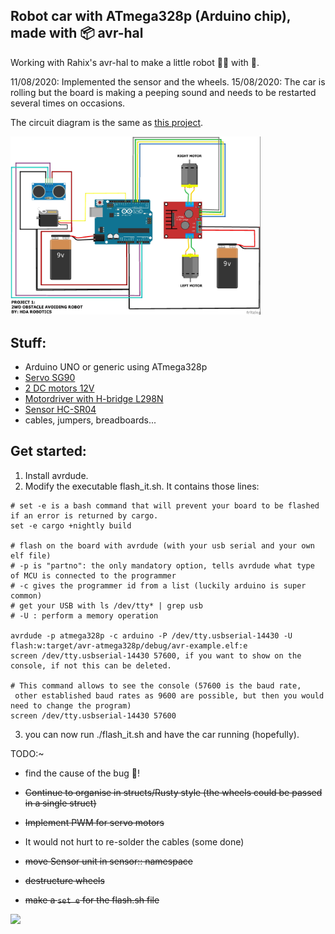 ## Robot car with ATmega328p (Arduino chip), made with :package: avr-hal

Working with Rahix's avr-hal to make a little robot :car:🐯 with 📡.

11/08/2020:
Implemented the sensor and the wheels.
15/08/2020:
The car is rolling but the board is making a peeping sound and needs to be restarted
several times on occasions.

The circuit diagram is the same as [this project](https://create.arduino.cc/projecthub/hda-robotics/project-1-2wd-obstacle-avoiding-robot-390ef8).
<div>
<img src="circuit_diagram.jpg" width="400" />
  </div>

## Stuff:

- Arduino UNO or generic using ATmega328p
- [Servo SG90](https://components101.com/servo-motor-basics-pinout-datasheet)
- [2 DC motors 12V](http://robotechshop.com/shop/robotics/motors/dc-motors/yellow-gearbox-motor/?v=f78a77f631d2)
- [Motordriver with H-bridge L298N](https://howtomechatronics.com/tutorials/arduino/arduino-dc-motor-control-tutorial-l298n-pwm-h-bridge/)
- [Sensor HC-SR04](https://www.amazon.co.uk/dp/B07TKVPPHF/ref=as_li_ss_tl?_encoding=UTF8&psc=1&linkCode=sl1&tag=howtomuk-21&linkId=8faa13eaeab406a33ae606e005699aaf&language=en_GB)
- cables, jumpers, breadboards...

## Get started:

1. Install avrdude.
2. Modify the executable flash_it.sh. It contains those lines:
```
# set -e is a bash command that will prevent your board to be flashed if an error is returned by cargo.
set -e cargo +nightly build

# flash on the board with avrdude (with your usb serial and your own elf file)
# -p is "partno": the only mandatory option, tells avrdude what type of MCU is connected to the programmer
# -c gives the programmer id from a list (luckily arduino is super common)
# get your USB with ls /dev/tty* | grep usb
# -U : perform a memory operation

avrdude -p atmega328p -c arduino -P /dev/tty.usbserial-14430 -U flash:w:target/avr-atmega328p/debug/avr-example.elf:e
screen /dev/tty.usbserial-14430 57600, if you want to show on the console, if not this can be deleted.

# This command allows to see the console (57600 is the baud rate,
 other established baud rates as 9600 are possible, but then you would need to change the program)
screen /dev/tty.usbserial-14430 57600
```
3. you can now run ./flash_it.sh and have the car running (hopefully).

TODO:~

- find the cause of the bug 🐛!

- ~~Continue to organise in structs/Rusty style (the wheels could be passed in a single struct)~~

- ~~Implement PWM for servo motors~~

- It would not hurt to re-solder the cables (some done)

- ~~move Sensor unit in sensor:: namespace~~

- ~~destructure wheels~~

- ~~make a `set e` for the flash.sh file~~

<img src="here_comes_tiger_3.gif" width="400" />
